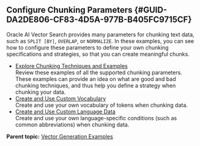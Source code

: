 ## Configure Chunking Parameters {#GUID-DA2DE806-CF83-4D5A-977B-B405FC9715CF}

Oracle AI Vector Search provides many parameters for chunking text data, such as `SPLIT [BY]`, `OVERLAP`, or `NORMALIZE`. In these examples, you can see how to configure these parameters to define your own chunking specifications and strategies, so that you can create meaningful chunks. 

  * [Explore Chunking Techniques and Examples](explore-chunking-techniques-and-examples.md)  
Review these examples of all the supported chunking parameters. These examples can provide an idea on what are good and bad chunking techniques, and thus help you define a strategy when chunking your data. 
  * [Create and Use Custom Vocabulary](create-and-use-custom-vocabulary.md)  
Create and use your own vocabulary of tokens when chunking data. 
  * [Create and Use Custom Language Data](create-and-use-custom-language-data.md)  
Create and use your own language-specific conditions (such as common abbreviations) when chunking data. 



**Parent topic:** [Vector Generation Examples](vector-generation-examples.md)
